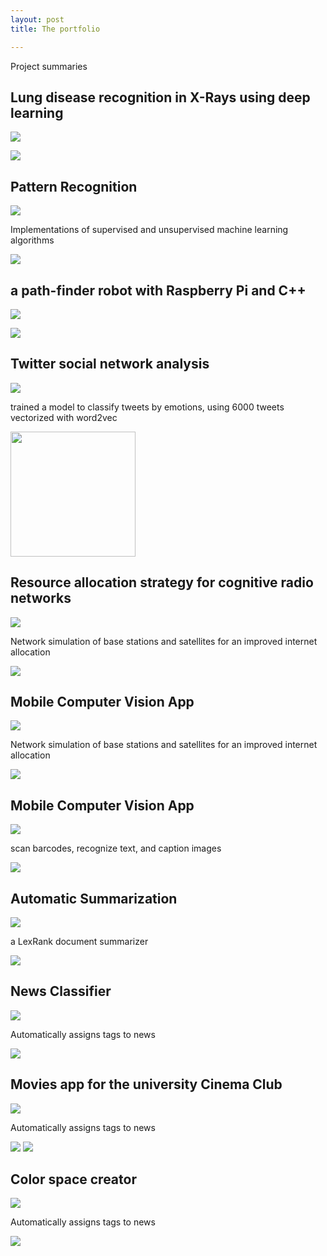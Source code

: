 ```yaml
---
layout: post
title: The portfolio

--- 
```


Project summaries 

## Lung disease recognition in X-Rays using deep learning 

<a href="https://github.com/selimslab/Medical-AI"><img src="https://selimslab.github.io/portfolio/assets/git.svg"></a>

![](https://selimslab.github.io/portfolio/assets/pn.jpg)


## Pattern Recognition
<a href="https://github.com/selimslab/pattern"><img src="https://selimslab.github.io/portfolio/assets/git.svg"></a>

<p>Implementations of supervised and unsupervised machine learning algorithms</p>

![](https://selimslab.github.io/portfolio/assets/mesh.png)


## a path-finder robot with Raspberry Pi and C++
<a href="https://github.com/selimslab/robotics"><img src="https://selimslab.github.io/portfolio/assets/git.svg"></a>

![](https://selimslab.github.io/portfolio/assets/minik.png)


## Twitter social network analysis
<a href="https://github.com/selimslab/sentimental"><img src="https://selimslab.github.io/portfolio/assets/git.svg"></a>
	
 <p> trained a model to classify tweets by emotions, using 6000 tweets vectorized with word2vec </p>

<img src=https://selimslab.github.io/portfolio/assets/tweet.svg height=200/>


## Resource allocation strategy for cognitive radio networks
<a href="https://github.com/selimslab/satellite"><img src="https://selimslab.github.io/portfolio/assets/git.svg"></a>

<p>Network simulation of base stations and satellites for an improved internet allocation</p>

<img src=https://selimslab.github.io/portfolio/assets/sat.jpg/>


## Mobile Computer Vision App 
<a href="https://github.com/selimslab/satellite"><img src="https://selimslab.github.io/portfolio/assets/git.svg"></a>

<p>Network simulation of base stations and satellites for an improved internet allocation</p>

<img src=https://selimslab.github.io/portfolio/assets/sat.jpg />

## Mobile Computer Vision App 
<a href="https://github.com/selimslab/PokerFace"><img src="https://selimslab.github.io/portfolio/assets/git.svg"></a>

scan barcodes, recognize text, and caption images

<img src="https://selimslab.github.io/portfolio/assets/obama.jpg">

## Automatic Summarization
<a href="https://github.com/selimslab/brief"><img src="https://selimslab.github.io/portfolio/assets/git.svg"></a>

a LexRank document summarizer 

<img src="https://selimslab.github.io/portfolio/assets/lex.jpg">

		

## News Classifier
<a href="https://github.com/selimslab/classified"><img src="https://selimslab.github.io/portfolio/assets/git.svg"></a>

Automatically assigns tags to news 

<img src="https://selimslab.github.io/portfolio/assets/class.png">

	
## Movies app for the university Cinema Club
<a href="https://github.com/selimslab/sineBU"><img src="https://selimslab.github.io/portfolio/assets/git.svg"></a>

Automatically assigns tags to news 

<img src="https://selimslab.github.io/portfolio/assets/movie.png"> <img src="https://selimslab.github.io/portfolio/assets/movie2.png">


## Color space creator
<a href="https://github.com/selimslab/archive/tree/master/Colorful"><img src="https://selimslab.github.io/portfolio/assets/git.svg"></a>

Automatically assigns tags to news 

<img src="https://selimslab.github.io/portfolio/assets/heavn.jpg">
